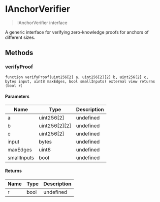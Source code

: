 # IAnchorVerifier



> IAnchorVerifier interface

A generic interface for verifying zero-knowledge proofs for anchors of different sizes.



## Methods

### verifyProof

```solidity
function verifyProof(uint256[2] a, uint256[2][2] b, uint256[2] c, bytes input, uint8 maxEdges, bool smallInputs) external view returns (bool r)
```





#### Parameters

| Name | Type | Description |
|---|---|---|
| a | uint256[2] | undefined
| b | uint256[2][2] | undefined
| c | uint256[2] | undefined
| input | bytes | undefined
| maxEdges | uint8 | undefined
| smallInputs | bool | undefined

#### Returns

| Name | Type | Description |
|---|---|---|
| r | bool | undefined




